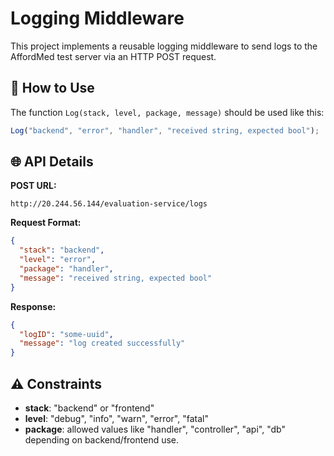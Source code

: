 # Logging Middleware

This project implements a reusable logging middleware to send logs to the AffordMed test server via an HTTP POST request.

## 🔧 How to Use

The function `Log(stack, level, package, message)` should be used like this:

```js
Log("backend", "error", "handler", "received string, expected bool");
```

## 🌐 API Details

**POST URL:**
```
http://20.244.56.144/evaluation-service/logs
```

**Request Format:**
```json
{
  "stack": "backend",
  "level": "error",
  "package": "handler",
  "message": "received string, expected bool"
}
```

**Response:**
```json
{
  "logID": "some-uuid",
  "message": "log created successfully"
}
```

## ⚠️ Constraints

- **stack**: "backend" or "frontend"
- **level**: "debug", "info", "warn", "error", "fatal"
- **package**: allowed values like "handler", "controller", "api", "db" depending on backend/frontend use. 